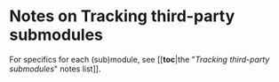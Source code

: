 # Notes on Tracking third-party submodules

For specifics for each (sub)module, see [[__toc__|the "*Tracking third-party submodules*" notes list]].


